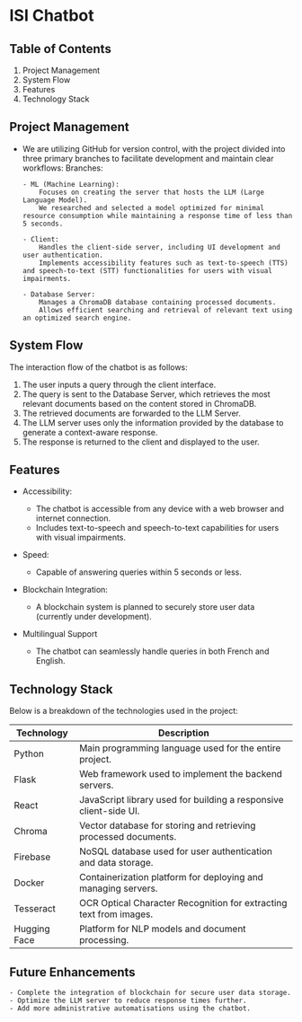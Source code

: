 # ISI Chatbot

## Table of Contents

1. Project Management
1. System Flow
1. Features
1. Technology Stack

## Project Management

- We are utilizing GitHub for version control, with the project divided into three primary branches to facilitate development and maintain clear workflows:
  Branches:

      - ML (Machine Learning):
          Focuses on creating the server that hosts the LLM (Large Language Model).
          We researched and selected a model optimized for minimal resource consumption while maintaining a response time of less than 5 seconds.

      - Client:
          Handles the client-side server, including UI development and user authentication.
          Implements accessibility features such as text-to-speech (TTS) and speech-to-text (STT) functionalities for users with visual impairments.

      - Database Server:
          Manages a ChromaDB database containing processed documents.
          Allows efficient searching and retrieval of relevant text using an optimized search engine.

## System Flow

The interaction flow of the chatbot is as follows:

1. The user inputs a query through the client interface.
1. The query is sent to the Database Server, which retrieves the most relevant documents based on the content stored in ChromaDB.
1. The retrieved documents are forwarded to the LLM Server.
1. The LLM server uses only the information provided by the database to generate a context-aware response.
1. The response is returned to the client and displayed to the user.

## Features

- Accessibility:

  - The chatbot is accessible from any device with a web browser and internet connection.
  - Includes text-to-speech and speech-to-text capabilities for users with visual impairments.

- Speed:

  - Capable of answering queries within 5 seconds or less.

- Blockchain Integration:

  - A blockchain system is planned to securely store user data (currently under development).

- Multilingual Support

  - The chatbot can seamlessly handle queries in both French and English.

## Technology Stack

Below is a breakdown of the technologies used in the project:

| Technology   | Description                                                        |
| ------------ | ------------------------------------------------------------------ |
| Python       | Main programming language used for the entire project.             |
| Flask        | Web framework used to implement the backend servers.               |
| React        | JavaScript library used for building a responsive client-side UI.  |
| Chroma       | Vector database for storing and retrieving processed documents.    |
| Firebase     | NoSQL database used for user authentication and data storage.      |
| Docker       | Containerization platform for deploying and managing servers.      |
| Tesseract    | OCR Optical Character Recognition for extracting text from images. |
| Hugging Face | Platform for NLP models and document processing.                   |

## Future Enhancements

    - Complete the integration of blockchain for secure user data storage.
    - Optimize the LLM server to reduce response times further.
    - Add more administrative automatisations using the chatbot.
